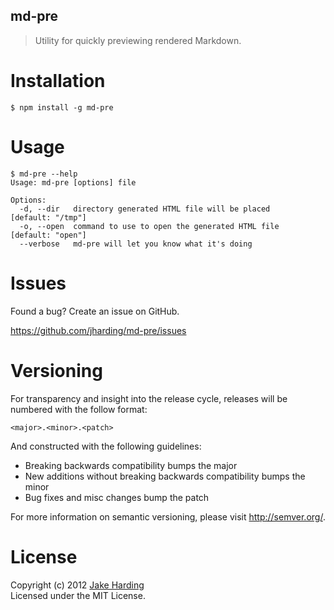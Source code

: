 md-pre
-----

> Utility for quickly previewing rendered Markdown.

Installation
============

```
$ npm install -g md-pre
```

Usage
=====

```
$ md-pre --help
Usage: md-pre [options] file

Options:
  -d, --dir   directory generated HTML file will be placed    [default: "/tmp"]
  -o, --open  command to use to open the generated HTML file  [default: "open"]
  --verbose   md-pre will let you know what it's doing
```

Issues
======

Found a bug? Create an issue on GitHub.

https://github.com/jharding/md-pre/issues

Versioning
==========

For transparency and insight into the release cycle, releases will be numbered with the follow format:

`<major>.<minor>.<patch>`

And constructed with the following guidelines:

* Breaking backwards compatibility bumps the major
* New additions without breaking backwards compatibility bumps the minor
* Bug fixes and misc changes bump the patch

For more information on semantic versioning, please visit http://semver.org/.

License
=======

Copyright (c) 2012 [Jake Harding](http://thejakeharding.com)  
Licensed under the MIT License.
